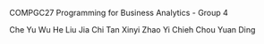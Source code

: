 COMPGC27 Programming for Business Analytics - Group 4

Che Yu Wu
He Liu
Jia Chi Tan
Xinyi Zhao
Yi Chieh Chou
Yuan Ding
